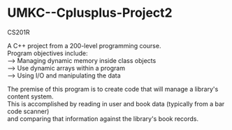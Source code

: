 # UMKC--Cplusplus-Project2
CS201R

A C++ project from a 200-level programming course.<br/>
Program objectives include:<br/>
--> Managing dynamic memory inside class objects<br/>
--> Use dynamic arrays within a program<br/>
--> Using I/O and manipulating the data<br/>

The premise of this program is to create code that will manage a library's content system.<br/>
This is accomplished by reading in user and book data (typically from a bar code scanner)<br/>
and comparing that information against the library's book records.<br/>
